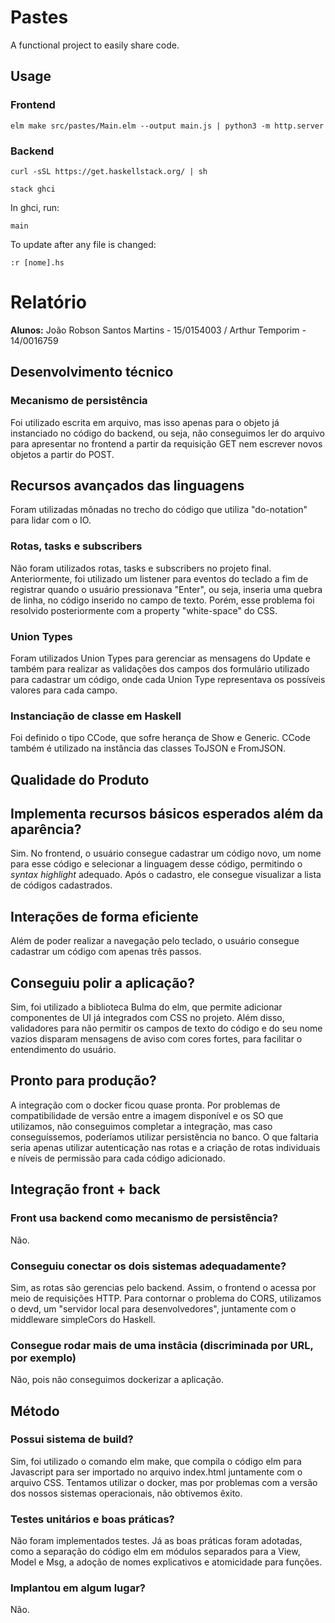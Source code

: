 # Pastes
A functional project to easily share code.

## Usage

### Frontend

```shell
elm make src/pastes/Main.elm --output main.js | python3 -m http.server
```

### Backend

```shell
curl -sSL https://get.haskellstack.org/ | sh

stack ghci
```

In ghci, run:

```shell
main
```

To update after any file is changed:

```shell
:r [nome].hs
```


# Relatório

**Alunos:** João Robson Santos Martins - 15/0154003 /  Arthur Temporim - 14/0016759 

## Desenvolvimento técnico

### Mecanismo de persistência
Foi utilizado escrita em arquivo, mas isso apenas para o objeto já instanciado no código do backend, ou seja, não conseguimos ler do arquivo para apresentar no frontend a partir da requisição GET nem escrever novos objetos a partir do POST.

## Recursos avançados das linguagens
Foram utilizadas mônadas no trecho do código que utiliza "do-notation" para lidar com o IO.

### Rotas, tasks e subscribers
Não foram utilizados rotas, tasks e subscribers no projeto final. Anteriormente, foi utilizado um listener para eventos do teclado a fim de registrar quando o usuário pressionava "Enter", ou seja, inseria uma quebra de linha, no código inserido no campo de texto. Porém, esse problema foi resolvido posteriormente com a property "white-space" do CSS.

### Union Types
Foram utilizados Union Types para gerenciar as mensagens do Update e também para realizar as validações dos campos dos formulário utilizado para cadastrar um código, onde cada Union Type representava os possíveis valores para cada campo.

### Instanciação de classe em Haskell
Foi definido o tipo CCode, que sofre herança de Show e Generic. CCode também é utilizado na instância das classes ToJSON e FromJSON.

## Qualidade do Produto

## Implementa recursos básicos esperados além da aparência?
Sim. No frontend, o usuário consegue cadastrar um código novo, um nome para esse código e selecionar a linguagem desse código, permitindo o *syntax highlight* adequado. Após o cadastro, ele consegue visualizar a lista de códigos cadastrados.

## Interações de forma eficiente
Além de poder realizar a navegação pelo teclado, o usuário consegue cadastrar um código com apenas três passos.


## Conseguiu polir a aplicação?
Sim, foi utilizado a biblioteca Bulma do elm, que permite adicionar componentes de UI já integrados com CSS no projeto. Além disso, validadores para não permitir os campos de texto do código e do seu nome vazios disparam mensagens de aviso com cores fortes, para facilitar o entendimento do usuário.

## Pronto para produção?
A integração com o docker ficou quase pronta. Por problemas de compatibilidade de versão entre a imagem disponível e os SO que utilizamos, não conseguimos completar a integração, mas caso conseguíssemos, poderíamos utilizar persistência no banco. O que faltaria seria apenas utilizar autenticação nas rotas e a criação de rotas individuais e níveis de permissão para cada código adicionado.

## Integração front + back 
### Front usa backend como mecanismo de persistência?
Não. 

### Conseguiu conectar os dois sistemas adequadamente?
Sim, as rotas são gerencias pelo backend. Assim, o frontend o acessa por meio de requisições HTTP. Para contornar o problema do CORS, utilizamos o devd, um "servidor local para desenvolvedores", juntamente com o middleware simpleCors do Haskell.

### Consegue rodar mais de uma instâcia (discriminada por URL, por exemplo)
Não, pois não conseguimos dockerizar a aplicação.

## Método
### Possui sistema de build?
Sim, foi utilizado o comando elm make, que compila o código elm para Javascript para ser importado no arquivo index.html juntamente com o arquivo CSS. Tentamos utilizar o docker, mas por problemas com a versão dos nossos sistemas operacionais, não obtivemos êxito.

### Testes unitários e boas práticas?
Não foram implementados testes. Já as boas práticas foram adotadas, como a separação do código elm em módulos separados para a View, Model e Msg, a adoção de nomes explicativos e atomicidade para funções.

### Implantou em algum lugar?
Não.

